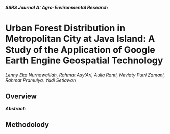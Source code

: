 _**SSRS Journal A: Agro-Environmental Research**_
# Urban Forest Distribution in Metropolitan City at Java Island: A Study of the Application of Google Earth Engine Geospatial Technology
_Lenny Eka Nurhawaillah, Rahmat Asy'Ari, Aulia Ranti, Neviaty Putri Zamani, Rahmat Pramulya, Yudi Setiawan_
## Overview
_**Abstract**_:
## Methodolody
